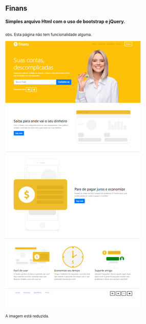 ## Finans

#### Simples arquivo Html com o uso de bootstrap e jQuery.
<sub>obs. Esta página não tem funcionalidade alguma.</sub>

![img](https://github.com/JsnEvt/Finans/blob/main/pagina.png)

<sub>A imagem está reduzida.</sub>
